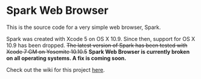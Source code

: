 # Spark Web Browser
This is the source code for a very simple web browser, Spark.

Spark was created with Xcode 5 on OS X 10.9. Since then, support for OS X 10.9 has been dropped. <strike>The latest version of Spark has been tested with Xcode 7 GM on Yosemite 10.10.5</strike> <b>Spark Web Browser is currently broken on all operating systems. A fix is coming soon.</b><br />
<!--<b>Support for OS X 10.11 El Capitan is coming soon.</b>-->

Check out the wiki for this project <a href="http://www.github.com/insleep/spark-web-browser/wiki">here</a>.
